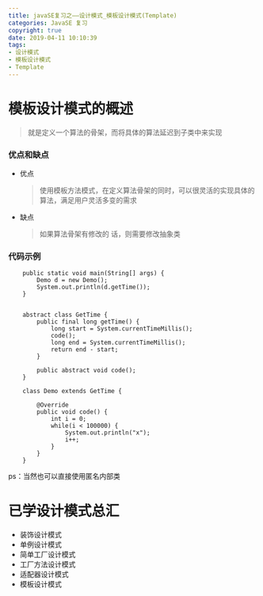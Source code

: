 ```yaml
---
title: javaSE复习之——设计模式_模板设计模式(Template)
categories: JavaSE 复习
copyright: true
date: 2019-04-11 10:10:39
tags:
- 设计模式
- 模板设计模式
- Template
---
```

# 模板设计模式的概述
> 就是定义一个算法的骨架，而将具体的算法延迟到子类中来实现


### 优点和缺点
- 优点
	> 使用模板方法模式，在定义算法骨架的同时，可以很灵活的实现具体的算法，满足用户灵活多变的需求

- 缺点
	> 如果算法骨架有修改的 话，则需要修改抽象类

<!--more-->

### 代码示例
```
	public static void main(String[] args) {
		Demo d = new Demo();
		System.out.println(d.getTime());
	}


	abstract class GetTime {
		public final long getTime() {
			long start = System.currentTimeMillis();
			code();
			long end = System.currentTimeMillis();
			return end - start;
		}

		public abstract void code();
	}

	class Demo extends GetTime {

		@Override
		public void code() {
			int i = 0;
			while(i < 100000) {
				System.out.println("x");
				i++;
			}
		}
	}
```
ps：当然也可以直接使用匿名内部类



# 已学设计模式总汇
- 装饰设计模式
- 单例设计模式
- 简单工厂设计模式
- 工厂方法设计模式
- 适配器设计模式
- 模板设计模式